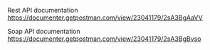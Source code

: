 Rest API documentation
https://documenter.getpostman.com/view/23041179/2sA3BgAaVV

Soap API documentation
https://documenter.getpostman.com/view/23041179/2sA3BgBvso

